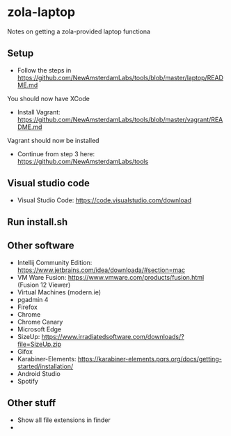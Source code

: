# zola-laptop

Notes on getting a zola-provided laptop functiona

## Setup

- Follow the steps in https://github.com/NewAmsterdamLabs/tools/blob/master/laptop/README.md

You should now have XCode

- Install Vagrant: https://github.com/NewAmsterdamLabs/tools/blob/master/vagrant/README.md

Vagrant should now be installed

- Continue from step 3 here: https://github.com/NewAmsterdamLabs/tools

## Visual studio code

- Visual Studio Code: https://code.visualstudio.com/download

## Run install.sh

## Other software

- Intellij Community Edition: https://www.jetbrains.com/idea/downloada/#section=mac
- VM Ware Fusion: https://www.vmware.com/products/fusion.html (Fusion 12 Viewer)
- Virtual Machines (modern.ie)
- pgadmin 4
- Firefox
- Chrome
- Chrome Canary
- Microsoft Edge
- SizeUp: https://www.irradiatedsoftware.com/downloads/?file=SizeUp.zip
- Gifox
- Karabiner-Elements: https://karabiner-elements.pqrs.org/docs/getting-started/installation/
- Android Studio
- Spotify

## Other stuff

- Show all file extensions in finder
- 
